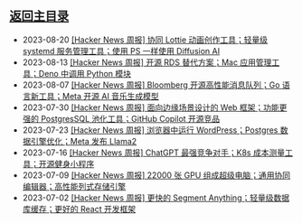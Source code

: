 ## [返回主目录](../README.md)

- 2023-08-20 [[Hacker News 周报] 协同 Lottie 动画创作工具；轻量级 systemd 服务管理工具；使用 PS 一样使用 Diffusion AI](./2023Q3/2023-08-Hacker-News.md) 
- 2023-08-13 [[Hacker News 周报] 开源 RDS 替代方案；Mac 应用管理工具；Deno 中调用 Python 模块](./2023Q3/2023-08-Hacker-News.md) 
- 2023-08-07 [[Hacker News 周报] Bloomberg 开源高性能消息队列；Go 语言新工具；Meta 开源 AI 音乐生成模型](./2023Q3/2023-08-Hacker-News.md) 
- 2023-07-30 [[Hacker News 周报] 面向边缘场景设计的 Web 框架；功能更强的 PostgresSQL 池化工具；GitHub Copilot 开源竞品](./2023Q3/2023-07-Hacker-News.md) 
- 2023-07-23 [[Hacker News 周报] 浏览器中运行 WordPress；Postgres 数据引擎优化；Meta 发布 Llama2](./2023Q3/2023-07-Hacker-News.md) 
- 2023-07-16 [[Hacker News 周报] ChatGPT 最强竞争对手；K8s 成本测量工具；开源健身小程序](./2023Q3/2023-07-Hacker-News.md) 
- 2023-07-09 [[Hacker News 周报] 22000 张 GPU 组成超级电脑；通用协同编辑器；高性能列式存储引擎](./2023Q3/2023-07-Hacker-News.md) 
- 2023-07-02 [[Hacker News 周报] 更快的 Segment Anything；轻量级数据库缓存；更好的 React 开发框架](./2023Q3/2023-07-Hacker-News.md) 
